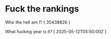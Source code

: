 # Fuck the rankings

Who the hell am I?
{ 35438826 }

What fucking year is it?
[ 2025-05-12T05:50:00Z ]

